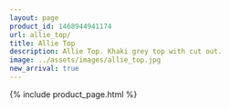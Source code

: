 ```yaml
---
layout: page
product_id: 1468944941174
url: allie_top/
title: Allie Top
description: Allie Top. Khaki grey top with cut out. 
image: ../assets/images/allie_top.jpg
new_arrival: true
---
```


{% include product_page.html %}

